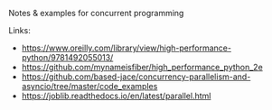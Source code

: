 Notes & examples for concurrent programming

Links:
- https://www.oreilly.com/library/view/high-performance-python/9781492055013/
- https://github.com/mynameisfiber/high_performance_python_2e
- https://github.com/based-jace/concurrency-parallelism-and-asyncio/tree/master/code_examples
- https://joblib.readthedocs.io/en/latest/parallel.html
